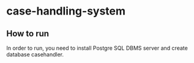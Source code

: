 # case-handling-system

## How to run

In order to run, you need to install Postgre SQL DBMS server and create database casehandler.